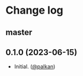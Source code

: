 # Change log

## master

## 0.1.0 (2023-06-15)

- Initial. ([@palkan][])

[@palkan]: https://github.com/palkan
